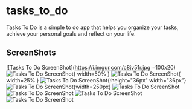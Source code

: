 # tasks_to_do

Tasks To Do is a simple to do app that helps you organize your tasks, achieve your personal goals and reflect on your life.

## ScreenShots

![Tasks To Do ScreenShot](https://i.imgur.com/c8jv51r.jpg =100x20)
![Tasks To Do ScreenShot](https://i.imgur.com/c8jv51r.jpg){ width=50% }
![Tasks To Do ScreenShot](https://i.imgur.com/2kN7jHr.jpg){ width=25% }
![Tasks To Do ScreenShot](https://i.imgur.com/sZuBqGC.jpg){:height="36px" width="36px"}
![Tasks To Do ScreenShot](https://i.imgur.com/MWTpxUG.jpg){width=250px}
![Tasks To Do ScreenShot](https://i.imgur.com/gkiKlpr.jpg)
![Tasks To Do ScreenShot](https://i.imgur.com/e9SE70o.jpg)
![Tasks To Do ScreenShot](https://i.imgur.com/fUKvFpA.jpg)
![Tasks To Do ScreenShot](https://i.imgur.com/byLyo97.jpg)


